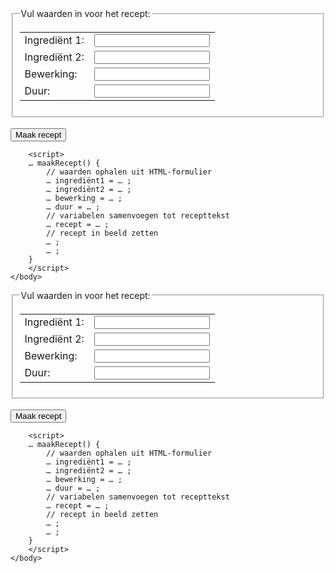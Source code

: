 <html>
	<head>
		<title>KookboekApp</title>
		<meta http-equiv='Content-Type' content='text/html; charset=utf-8'/>
	</head>
	<body> 
		<form onsubmit=" … "; return false;>
			<fieldset>
				<legend>Vul waarden in voor het recept:
				</legend>
				<table>
				<tr>
					<td>Ingrediënt 1:</td>
					<td><input type="text" id="i1" /></td>
				</tr>
				<tr>
					<td>Ingrediënt 2:</td>
					<td><input type="text" id="i2" /></td>
				</tr>
				<tr>
					<td>Bewerking:</td>
					<td><input type="text" id="b" /></td>
				</tr>
				<tr>
					<td>Duur:</td>
					<td><input type="text" id="d" /></td>
				</tr>
				</table>
			</fieldset>
			<br/>
			<input type="submit" value="Maak recept" />
		</form>
		<p id="r"></p>

		<script>
		… maakRecept() {
			// waarden ophalen uit HTML-formulier
			… ingrediënt1 = … ;
			… ingrediënt2 = … ;
			… bewerking = … ;
			… duur = … ;
			// variabelen samenvoegen tot recepttekst
			… recept = … ;
			// recept in beeld zetten
			… ;
			… ;
		}
		</script>
	</body>
</html>
<html>
	<head>
		<title>KookboekApp</title>
		<meta http-equiv='Content-Type' content='text/html; charset=utf-8'/>
	</head>
	<body> 
		<form onsubmit=" … "; return false;>
			<fieldset>
				<legend>Vul waarden in voor het recept:
				</legend>
				<table>
				<tr>
					<td>Ingrediënt 1:</td>
					<td><input type="text" id="i1" /></td>
				</tr>
				<tr>
					<td>Ingrediënt 2:</td>
					<td><input type="text" id="i2" /></td>
				</tr>
				<tr>
					<td>Bewerking:</td>
					<td><input type="text" id="b" /></td>
				</tr>
				<tr>
					<td>Duur:</td>
					<td><input type="text" id="d" /></td>
				</tr>
				</table>
			</fieldset>
			<br/>
			<input type="submit" value="Maak recept" />
		</form>
		<p id="r"></p>

		<script>
		… maakRecept() {
			// waarden ophalen uit HTML-formulier
			… ingrediënt1 = … ;
			… ingrediënt2 = … ;
			… bewerking = … ;
			… duur = … ;
			// variabelen samenvoegen tot recepttekst
			… recept = … ;
			// recept in beeld zetten
			… ;
			… ;
		}
		</script>
	</body>
</html>

